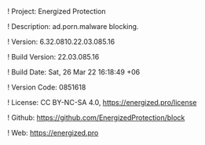 ! Project: Energized Protection

! Description: ad.porn.malware blocking.

! Version: 6.32.0810.22.03.085.16

! Build Version: 22.03.085.16

! Build Date: Sat, 26 Mar 22 16:18:49 +06

! Version Code: 0851618

! License: CC BY-NC-SA 4.0, https://energized.pro/license

! Github: https://github.com/EnergizedProtection/block

! Web: https://energized.pro
